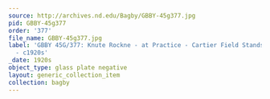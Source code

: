 ```yaml
---
source: http://archives.nd.edu/Bagby/GBBY-45g377.jpg
pid: GBBY-45g377
order: '377'
file_name: GBBY-45g377.jpg
label: 'GBBY 45G/377: Knute Rockne - at Practice - Cartier Field Stands in Background
  - c1920s'
_date: 1920s
object_type: glass plate negative
layout: generic_collection_item
collection: bagby
---
```

